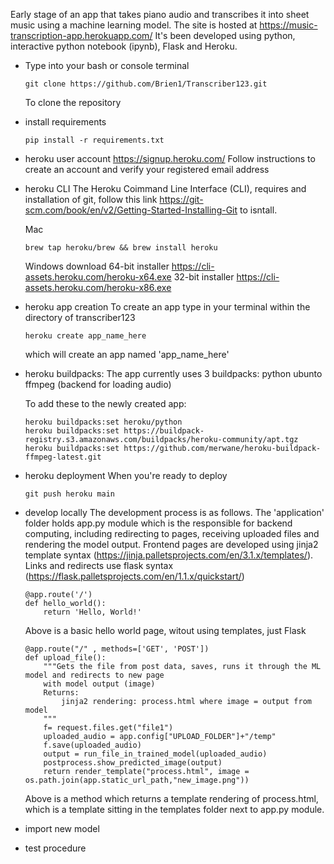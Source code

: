 Early stage of an app that takes piano audio and transcribes it into sheet music using a machine learning model. The site is hosted at https://music-transcription-app.herokuapp.com/
It's been developed using python, interactive python notebook (ipynb), Flask and Heroku.

-
    Type into your bash or console terminal
    ~~~
    git clone https://github.com/Brien1/Transcriber123.git
    ~~~
    To clone the repository
- install requirements
    ~~~
    pip install -r requirements.txt
    ~~~
- heroku user account
    https://signup.heroku.com/
    Follow instructions to create an account and verify your registered email address
- heroku CLI
    The Heroku Coimmand Line Interface (CLI), requires and installation of git, follow this link https://git-scm.com/book/en/v2/Getting-Started-Installing-Git to isntall.
    
    Mac 
    ~~~
    brew tap heroku/brew && brew install heroku
    ~~~

    Windows download
        64-bit installer https://cli-assets.heroku.com/heroku-x64.exe
        32-bit installer https://cli-assets.heroku.com/heroku-x86.exe
- heroku app creation
    To create an app type in your terminal within the directory of transcriber123
    ~~~
    heroku create app_name_here
    ~~~
    which will create an app named 'app_name_here'

- heroku buildpacks:
    The app currently uses 3 buildpacks:
    python
    ubunto
    ffmpeg (backend for loading audio)

    To add these to the newly created app:
    ~~~
    heroku buildpacks:set heroku/python
    heroku buildpacks:set https://buildpack-registry.s3.amazonaws.com/buildpacks/heroku-community/apt.tgz
    heroku buildpacks:set https://github.com/merwane/heroku-buildpack-ffmpeg-latest.git
    ~~~
- heroku deployment
    When you're ready to deploy
    ~~~
    git push heroku main
    ~~~
- develop locally
    The development process is as follows. The 'application' folder holds app.py module which is the responsible for backend computing, including redirecting to pages, receiving uploaded files and rendering the model output. 
    Frontend pages are developed using jinja2 template syntax (https://jinja.palletsprojects.com/en/3.1.x/templates/). Links and redirects use flask syntax (https://flask.palletsprojects.com/en/1.1.x/quickstart/)
    ~~~
    @app.route('/')
    def hello_world():
        return 'Hello, World!'
    ~~~
    Above is a basic hello world page, witout using templates, just Flask
    ~~~
    @app.route("/" , methods=['GET', 'POST'])
    def upload_file():
        """Gets the file from post data, saves, runs it through the ML model and redirects to new page
        with model output (image)
        Returns:
            jinja2 rendering: process.html where image = output from model
        """
        f= request.files.get("file1")
        uploaded_audio = app.config["UPLOAD_FOLDER"]+"/temp"
        f.save(uploaded_audio)
        output = run_file_in_trained_model(uploaded_audio)
        postprocess.show_predicted_image(output)
        return render_template("process.html", image = os.path.join(app.static_url_path,"new_image.png"))
    ~~~
    Above is a method which returns a template rendering of process.html, which is a template sitting in the templates folder next to app.py module. 
- import new model
- test procedure
